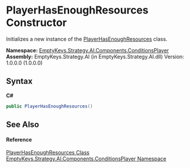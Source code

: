 # PlayerHasEnoughResources Constructor 
 

Initializes a new instance of the <a href="T_EmptyKeys_Strategy_AI_Components_ConditionsPlayer_PlayerHasEnoughResources">PlayerHasEnoughResources</a> class.

**Namespace:**&nbsp;<a href="N_EmptyKeys_Strategy_AI_Components_ConditionsPlayer">EmptyKeys.Strategy.AI.Components.ConditionsPlayer</a><br />**Assembly:**&nbsp;EmptyKeys.Strategy.AI (in EmptyKeys.Strategy.AI.dll) Version: 1.0.0.0 (1.0.0.0)

## Syntax

**C#**<br />
``` C#
public PlayerHasEnoughResources()
```


## See Also


#### Reference
<a href="T_EmptyKeys_Strategy_AI_Components_ConditionsPlayer_PlayerHasEnoughResources">PlayerHasEnoughResources Class</a><br /><a href="N_EmptyKeys_Strategy_AI_Components_ConditionsPlayer">EmptyKeys.Strategy.AI.Components.ConditionsPlayer Namespace</a><br />